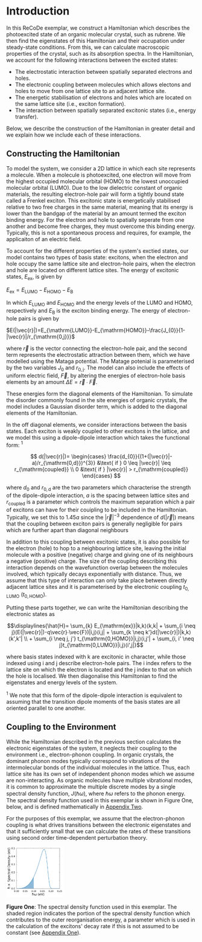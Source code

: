 # Introduction

In this ReCoDe exemplar, we construct a Hamiltonian which describes the photoexcited state of an organic molecular crystal, such as rubrene. We then find the eigenstates of this Hamiltonian and their occupation under steady-state conditions. From this, we can calculate macroscopic properties of the crystal, such as its absorption spectra. In the Hamiltonian, we account for the following interactions between the excited states:
* The electrostatic interaction between spatially separated electrons and holes.
* The electronic coupling between molecules which allows electons and holes to move from one lattice site to an adjacent lattice site.
* The energetic stabilisation of electrons and holes which are located on the same lattice site (i.e., exciton formation).
* The interaction between spatially separated excitonic states (i.e., energy transfer).

Below, we describe the construction of the Hamiltonian in greater detail and we explain how we include each of these interactions. 

## Constructing the Hamiltonian 
To model the system, we consider a 2D lattice in which each site represents a molecule. When a molecule is photoexcited, one electron will move from the highest occupied molecular orbital (HOMO) to the lowest unoccupied molecular orbital (LUMO). Due to the low dielectric constant of organic materials, the resulting electron-hole pair will form a tightly bound state called a Frenkel exciton. This excitonic state is energetically stabilised relative to two free charges in the same material, meaning that its energy is lower than the bandgap of the material by an amount termed the exciton binding energy. For the electron and hole to spatially seperate from one another and become free charges, they must overcome this binding energy. Typically, this is not a spontaneous process and requires, for example, the applicaiton of an electric field. 

To account for the different properties of the system's exctied states, our model contains two types of basis state: excitons, when the electron and hole occupy the same lattice site and electron-hole pairs, when the electron and hole are located on different lattice sites. The energy of excitonic states, $E_{\mathrm{ex}}$, is given by 

$E_{\mathrm{ex}}=E_{\mathrm{LUMO}}-E_{\mathrm{HOMO}}-E_{\mathrm{B}}$

In which $E_{\mathrm{LUMO}}$ and $E_{\mathrm{HOMO}}$ and the energy levels of the LUMO and HOMO, respectively and $E_{\mathrm{B}}$ is the exciton binding energy. The energy of electron-hole pairs is given by

$E(|\vec{r}|)=E_{\mathrm{LUMO}}-E_{\mathrm{HOMO}}-\frac{J_{0}}{1-|\vec{r}|/r_{\mathrm{0,j}}}$

where $\vec{r}$ is the vector connecting the electron-hole pair, and the second term represents the electrostatic attraction between them, which we have modelled using the Mataga potential. The Matage potenial is parameterised by the two variables $J_{0}$ and $r_{\mathrm{0,j}}$. The model can also include the effects of uniform electric field, $\vec{F}$, by altering the energies of electron-hole basis elements by an amount $\Delta E= \vec{r}∙\vec{F}$.

These energies form the diagonal elements of the Hamiltonian. To simulate the disorder commonly found in the site energies of organic crystals, the model includes a Gaussian disorder term, which is added to the diagonal elements of the Hamiltonian. 

In the off diagonal elements, we consider interactions between the basis states. Each exciton is weakly coupled to other excitons in the lattice, and we model this using a dipole-dipole interaction which takes the functional form: $^{1}$

$$ d(|\vec{r}|)=   
\begin{cases}
\frac{d_{0}}{(1+(|\vec{r}|-a)/r_{\mathrm{0,d}})^{3}}  &\text{ if } 0 \leq |\vec{r}| \leq r_{\mathrm{coupled}} \\
0 &\text{ if } |\vec{r}| > r_{\mathrm{coupled}}
\end{cases}  $$

where $d_{0}$ and $r_{\mathrm{0,d}}$ are the two parameters which characterise the strength of the dipole-dipole interaction, $a$ is the spacing between lattice sites and $r_{\mathrm{coupled}}$ is a parameter which controls the maximum separation which a pair of excitons can have for their couipling to be included in the Hamiltonian. Typically, we set this to $1.45a$ since the $|\vec{r}|^{-3}$ dependence of $d(|\vec{r}|)$ means that the coupling between exciton pairs is generally negligible for pairs which are further apart than diagonal neighbours

In addition to this coupling between excitonic states, it is also possible for the electron (hole) to hop to a neighbouring lattice site, leaving the initial molecule with a positive (negative) charge and giving one of its neighbours a negative (positive) charge. The size of the coupling describing this interaction depends on the wavefunction overlap between the molecules involved, which typically decays exponentially with distance. Thus, we assume that this type of interaction can only take place between directly adjacent lattice sites and it is parameterised by the electronic coupling $t_{\mathrm{0,LUMO}}$ ($t_{\mathrm{0,HOMO}}$). 

Putting these parts together, we can write the Hamiltonian describing the electronic states as

```math
\displaylines{\hat{H}= \sum_{k} E_{\mathrm{ex}}|k,k⟩⟨k,k| + \sum_{i \neq j}(E(|\vec{r}|)-q\vec{r}∙\vec{F})|i,j⟩⟨i,j| + \sum_{k \neq k'}d(|\vec{r}|)|k,k⟩⟨k',k'| \\ + \sum_{i \neq j, j'} t_{\mathrm{0,HOMO}}|i,j⟩⟨i,j'| + \sum_{i, i' \neq j}t_{\mathrm{0,LUMO}}|i,j⟩⟨i',j|}
```

where basis states indexed with k are excitonic in character, while those indexed using i and j describe electron-hole pairs. The i index refers to the lattice site on which the electron is located and the j index to that on which the hole is localised. We then diagonalise this Hamiltonian to find the eigenstates and energy levels of the system.

$^{1}$ We note that this form of the dipole-dipole interaction is equivalent to assuming that the transition dipole moments of the basis states are all oriented parallel to one another. 

## Coupling to the Environment

While the Hamiltonian described in the previous section calculates the electronic eigenstates of the system, it neglects their coupling to the environment i.e., electron-phonon coupling. In organic crystals, the dominant phonon modes typically correspond to vibrations of the intermolecular bonds of the individual molecules in the lattice. Thus, each lattice site has its own set of independent phonon modes which we assume are non-interacting. As organic molecules have multiple vibrational modes, it is common to approximate the multiple discrete modes by a single spectral density function, $J(\hbar\omega)$, where $\hbar\omega$ refers to the phonon energy. The spectral density function used in this exemplar is shown in Figure One, below, and is defined mathematically in [Appendix Two](A2_SpectralDensityFunctional.md). 

For the purposes of this exemplar, we assume that the electron-phonon coupling is what drives transitions between the electronic eigenstates and that it sufficiently small that we can calculate the rates of these transitions using second order time-dependent perturbation theory. 

<img src="assets/PTJw.png" alt="Alt Text" style="width:30%; height:auto;">

**Figure One**: The spectral density function used in this exemplar. The shaded region indicates the portion of the spectral density function which contributes to the outer reorganisation energy, a parameter which is used in the calculation of the excitons' decay rate if this is not assumed to be constant (see [Appendix One](A1_EnergyDependentRecombinationRates.md)). 
